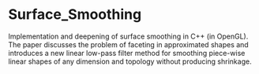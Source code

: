 # Surface_Smoothing
 Implementation and deepening of surface smoothing in C++ (in OpenGL). The paper discusses the problem of faceting in approximated shapes and introduces a new linear low-pass filter method for smoothing piece-wise linear shapes of any dimension and topology without producing shrinkage.
